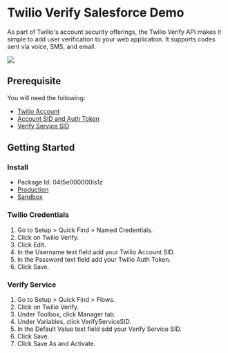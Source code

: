 # Twilio Verify Salesforce Demo

As part of Twilio's account security offerings, the Twilio Verify API makes it simple to add user verification to your web application. It supports codes sent via voice, SMS, and email.

![](./assets/Twilio-Verify-Demo.gif)

## Prerequisite

You will need the following:

- [Twilio Account](https://www.twilio.com/try-twilio)
- [Account SID and Auth Token](https://www.twilio.com/console)
- [Verify Service SID](https://www.twilio.com/console/verify/services)

## Getting Started
### Install

- Package Id: 04t5e000000ls1z
- [Production](https://login.salesforce.com/packaging/installPackage.apexp?p0=04t5e000000ls1z)
- [Sandbox](https://test.salesforce.com/packaging/installPackage.apexp?p0=04t5e000000ls1z)

### Twilio Credentials

1. Go to Setup > Quick Find > Named Credentials.
2. Click on Twilio Verify.
3. Click Edit.
4. In the Username text field add your Twilio Account SID.
5. In the Password text field add your Twilio Auth Token.
6. Click Save.

### Verify Service

1. Go to Setup > Quick Find > Flows.
2. Click on Twilio Verify.
3. Under Toolbox, click Manager tab.
4. Under Variables, click VerifyServiceSID.
5. In the Default Value text field add your Verify Service SID.
6. Click Save.
7. Click Save As and Activate.